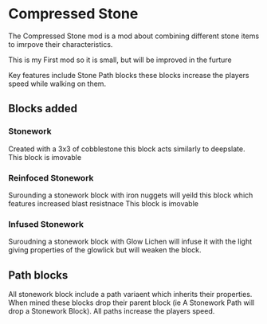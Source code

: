# Compressed Stone
The Compressed Stone mod is a mod about combining different stone items to imrpove their characteristics.

This is my First mod so it is small, but will be improved in the furture

Key features include Stone Path blocks these blocks increase the players speed while walking on them.

## Blocks added

### Stonework

Created with a 3x3 of cobblestone this block acts similarly to deepslate.
This block is imovable

### Reinfoced Stonework

Surounding a stonework block with iron nuggets will yeild this block which features increased blast resistnace
This block is imovable

### Infused Stonework
Suroudning a stonework block with Glow Lichen will infuse it with the light giving properties of the glowlick but will weaken the block.

## Path blocks

All stonework block include a path variaent which inherits their properties. When mined these blocks drop their parent block (ie A Stonework Path will drop a Stonework Block).
All paths increase the players speed.

